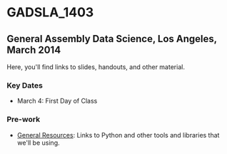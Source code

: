 GADSLA_1403
===========

General Assembly Data Science, Los Angeles, March 2014
------------------------------------------------------

Here, you'll find links to slides, handouts, and other material.

### Key Dates

- March 4: First Day of Class

### Pre-work

- [General Resources](https://github.com/adparker/GADSLA_1403/wiki/General-Resources): Links to Python and other tools and libraries that we'll be using.
